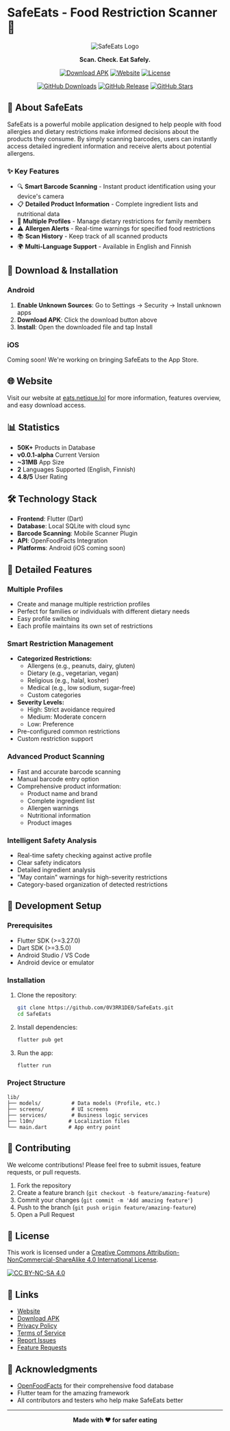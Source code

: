 # SafeEats - Food Restriction Scanner 🍎

<div align="center">

![SafeEats Logo](assets/images/app_icon.png)

**Scan. Check. Eat Safely.**

[![Download APK](https://img.shields.io/badge/Download-Android%20APK-green?style=for-the-badge&logo=android)](https://github.com/0V3RR1DE0/SafeEats/releases/download/latest/safeeats-universal-release.apk)
[![Website](https://img.shields.io/badge/Website-eats.netique.lol-blue?style=for-the-badge&logo=google-chrome)](https://eats.netique.lol)
[![License](https://img.shields.io/badge/License-CC%20BY--NC--SA%204.0-lightgrey?style=for-the-badge)](http://creativecommons.org/licenses/by-nc-sa/4.0/)

[![GitHub Downloads](https://img.shields.io/github/downloads/0V3RR1DE0/SafeEats/total?style=flat-square&logo=github&label=Total%20Downloads)](https://github.com/0V3RR1DE0/SafeEats/releases)
[![GitHub Release](https://img.shields.io/github/v/release/0V3RR1DE0/SafeEats?style=flat-square&logo=github)](https://github.com/0V3RR1DE0/SafeEats/releases/latest)
[![GitHub Stars](https://img.shields.io/github/stars/0V3RR1DE0/SafeEats?style=flat-square&logo=github)](https://github.com/0V3RR1DE0/SafeEats/stargazers)

</div>

## 📱 About SafeEats

SafeEats is a powerful mobile application designed to help people with food allergies and dietary restrictions make informed decisions about the products they consume. By simply scanning barcodes, users can instantly access detailed ingredient information and receive alerts about potential allergens.

### ✨ Key Features

- 🔍 **Smart Barcode Scanning** - Instant product identification using your device's camera
- 📋 **Detailed Product Information** - Complete ingredient lists and nutritional data
- 👥 **Multiple Profiles** - Manage dietary restrictions for family members
- ⚠️ **Allergen Alerts** - Real-time warnings for specified food restrictions
- 📚 **Scan History** - Keep track of all scanned products
- 🌍 **Multi-Language Support** - Available in English and Finnish

## 🚀 Download & Installation

### Android
1. **Enable Unknown Sources**: Go to Settings → Security → Install unknown apps
2. **Download APK**: Click the download button above
3. **Install**: Open the downloaded file and tap Install

### iOS
Coming soon! We're working on bringing SafeEats to the App Store.

## 🌐 Website

Visit our website at [eats.netique.lol](https://eats.netique.lol) for more information, features overview, and easy download access.

## 📊 Statistics

- **50K+** Products in Database
- **v0.0.1-alpha** Current Version
- **~31MB** App Size
- **2** Languages Supported (English, Finnish)
- **4.8/5** User Rating

## 🛠️ Technology Stack

- **Frontend**: Flutter (Dart)
- **Database**: Local SQLite with cloud sync
- **Barcode Scanning**: Mobile Scanner Plugin
- **API**: OpenFoodFacts Integration
- **Platforms**: Android (iOS coming soon)

## 📱 Detailed Features

### Multiple Profiles
- Create and manage multiple restriction profiles
- Perfect for families or individuals with different dietary needs
- Easy profile switching
- Each profile maintains its own set of restrictions

### Smart Restriction Management
- **Categorized Restrictions:**
  - Allergens (e.g., peanuts, dairy, gluten)
  - Dietary (e.g., vegetarian, vegan)
  - Religious (e.g., halal, kosher)
  - Medical (e.g., low sodium, sugar-free)
  - Custom categories
- **Severity Levels:**
  - High: Strict avoidance required
  - Medium: Moderate concern
  - Low: Preference
- Pre-configured common restrictions
- Custom restriction support

### Advanced Product Scanning
- Fast and accurate barcode scanning
- Manual barcode entry option
- Comprehensive product information:
  - Product name and brand
  - Complete ingredient list
  - Allergen warnings
  - Nutritional information
  - Product images

### Intelligent Safety Analysis
- Real-time safety checking against active profile
- Clear safety indicators
- Detailed ingredient analysis
- "May contain" warnings for high-severity restrictions
- Category-based organization of detected restrictions

## 🔧 Development Setup

### Prerequisites
- Flutter SDK (>=3.27.0)
- Dart SDK (>=3.5.0)
- Android Studio / VS Code
- Android device or emulator

### Installation
1. Clone the repository:
   ```bash
   git clone https://github.com/0V3RR1DE0/SafeEats.git
   cd SafeEats
   ```

2. Install dependencies:
   ```bash
   flutter pub get
   ```

3. Run the app:
   ```bash
   flutter run
   ```

### Project Structure
```
lib/
├── models/          # Data models (Profile, etc.)
├── screens/         # UI screens
├── services/        # Business logic services
├── l10n/           # Localization files
└── main.dart       # App entry point
```

## 🤝 Contributing

We welcome contributions! Please feel free to submit issues, feature requests, or pull requests.

1. Fork the repository
2. Create a feature branch (`git checkout -b feature/amazing-feature`)
3. Commit your changes (`git commit -m 'Add amazing feature'`)
4. Push to the branch (`git push origin feature/amazing-feature`)
5. Open a Pull Request

## 📄 License

This work is licensed under a [Creative Commons Attribution-NonCommercial-ShareAlike 4.0 International License](http://creativecommons.org/licenses/by-nc-sa/4.0/).

[![CC BY-NC-SA 4.0](https://licensebuttons.net/l/by-nc-sa/4.0/88x31.png)](http://creativecommons.org/licenses/by-nc-sa/4.0/)

## 🔗 Links

- [Website](https://eats.netique.lol)
- [Download APK](https://github.com/0V3RR1DE0/SafeEats/releases/download/latest/app-release.apk)
- [Privacy Policy](https://eats.netique.lol/privacy.html)
- [Terms of Service](https://eats.netique.lol/terms.html)
- [Report Issues](https://github.com/0V3RR1DE0/SafeEats/issues)
- [Feature Requests](https://github.com/0V3RR1DE0/SafeEats/issues/new?template=feature_request.md)

## 🙏 Acknowledgments

- [OpenFoodFacts](https://openfoodfacts.org/) for their comprehensive food database
- Flutter team for the amazing framework
- All contributors and testers who help make SafeEats better

---

<div align="center">

**Made with ❤️ for safer eating**

</div>
